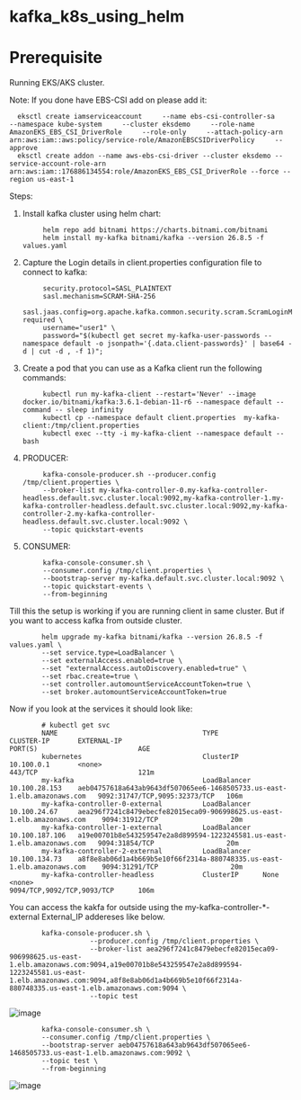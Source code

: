 # kafka_k8s_using_helm

Prerequisite
=============

Running EKS/AKS cluster.

Note: If you done have EBS-CSI add on please add it:

      eksctl create iamserviceaccount     --name ebs-csi-controller-sa     --namespace kube-system     --cluster eksdemo     --role-name AmazonEKS_EBS_CSI_DriverRole     --role-only     --attach-policy-arn arn:aws:iam::aws:policy/service-role/AmazonEBSCSIDriverPolicy     --approve
      eksctl create addon --name aws-ebs-csi-driver --cluster eksdemo --service-account-role-arn arn:aws:iam::176886134554:role/AmazonEKS_EBS_CSI_DriverRole --force --region us-east-1


Steps:
1. Install kafka cluster using helm chart:
 
            helm repo add bitnami https://charts.bitnami.com/bitnami
            helm install my-kafka bitnami/kafka --version 26.8.5 -f values.yaml

2. Capture the Login details in client.properties configuration file to connect to kafka:

            security.protocol=SASL_PLAINTEXT
            sasl.mechanism=SCRAM-SHA-256
            sasl.jaas.config=org.apache.kafka.common.security.scram.ScramLoginModule required \
            username="user1" \
            password="$(kubectl get secret my-kafka-user-passwords --namespace default -o jsonpath='{.data.client-passwords}' | base64 -d | cut -d , -f 1)";

3. Create a pod that you can use as a Kafka client run the following commands:
        
            kubectl run my-kafka-client --restart='Never' --image docker.io/bitnami/kafka:3.6.1-debian-11-r6 --namespace default --command -- sleep infinity
            kubectl cp --namespace default client.properties  my-kafka-client:/tmp/client.properties
            kubectl exec --tty -i my-kafka-client --namespace default -- bash

4. PRODUCER:

            kafka-console-producer.sh --producer.config /tmp/client.properties \
            --broker-list my-kafka-controller-0.my-kafka-controller-headless.default.svc.cluster.local:9092,my-kafka-controller-1.my-kafka-controller-headless.default.svc.cluster.local:9092,my-kafka-controller-2.my-kafka-controller-headless.default.svc.cluster.local:9092 \
            --topic quickstart-events

5. CONSUMER:

            kafka-console-consumer.sh \
            --consumer.config /tmp/client.properties \
            --bootstrap-server my-kafka.default.svc.cluster.local:9092 \
            --topic quickstart-events \
            --from-beginning

Till this the setup is working if you are running client in same cluster. But if you want to access kafka from outside cluster.

            helm upgrade my-kafka bitnami/kafka --version 26.8.5 -f values.yaml \
            --set service.type=LoadBalancer \
            --set externalAccess.enabled=true \
            --set "externalAccess.autoDiscovery.enabled=true" \
            --set rbac.create=true \
            --set controller.automountServiceAccountToken=true \
            --set broker.automountServiceAccountToken=true

Now if you look at the services it should look like:

            # kubectl get svc
            NAME                                    TYPE           CLUSTER-IP       EXTERNAL-IP                                                               PORT(S)                         AGE
            kubernetes                              ClusterIP      10.100.0.1       <none>                                                                    443/TCP                         121m
            my-kafka                                LoadBalancer   10.100.28.153    aeb04757618a643ab9643df507065ee6-1468505733.us-east-1.elb.amazonaws.com   9092:31747/TCP,9095:32373/TCP   106m
            my-kafka-controller-0-external          LoadBalancer   10.100.24.67     aea296f7241c8479ebecfe82015eca09-906998625.us-east-1.elb.amazonaws.com    9094:31912/TCP                  20m
            my-kafka-controller-1-external          LoadBalancer   10.100.187.106   a19e00701b8e543259547e2a8d899594-1223245581.us-east-1.elb.amazonaws.com   9094:31854/TCP                  20m
            my-kafka-controller-2-external          LoadBalancer   10.100.134.73    a8f8e8ab06d1a4b669b5e10f66f2314a-880748335.us-east-1.elb.amazonaws.com    9094:31291/TCP                  20m
            my-kafka-controller-headless            ClusterIP      None             <none>                                                                    9094/TCP,9092/TCP,9093/TCP      106m

You can access the kakfa for outside using the my-kafka-controller-*-external External_IP addereses like below.

            kafka-console-producer.sh \
                        --producer.config /tmp/client.properties \
                        --broker-list aea296f7241c8479ebecfe82015eca09-906998625.us-east-1.elb.amazonaws.com:9094,a19e00701b8e543259547e2a8d899594-1223245581.us-east-1.elb.amazonaws.com:9094,a8f8e8ab06d1a4b669b5e10f66f2314a-880748335.us-east-1.elb.amazonaws.com:9094 \
                        --topic test

![image](https://github.com/tushardashpute/kafka_k8s_using_helm/assets/74225291/38202f64-6cbe-4c52-8705-2e8965610afa)

            kafka-console-consumer.sh \
            --consumer.config /tmp/client.properties \
            --bootstrap-server aeb04757618a643ab9643df507065ee6-1468505733.us-east-1.elb.amazonaws.com:9092 \
            --topic test \
            --from-beginning

![image](https://github.com/tushardashpute/kafka_k8s_using_helm/assets/74225291/501ea8c8-0399-48e3-8c16-30eef917dd40)
